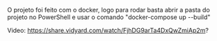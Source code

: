 O projeto foi feito com o docker, logo para rodar basta abrir a pasta do projeto no PowerShell e usar o comando "docker-compose up --build" 

Video: https://share.vidyard.com/watch/FjhDG9arTa4DxQwZmiAp2m?

